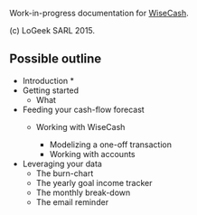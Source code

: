 Work-in-progress documentation for [WiseCash](https://www.wisecashhq.com).

(c) LoGeek SARL 2015.

## Possible outline

* Introduction
  *
* Getting started
  * What
* Feeding your cash-flow forecast
  * Working with WiseCash


    * Modelizing a one-off transaction
    * Working with accounts
* Leveraging your data
  * The burn-chart
  * The yearly goal income tracker
  * The monthly break-down
  * The email reminder
